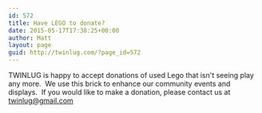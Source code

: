 ```yaml
---
id: 572
title: Have LEGO to donate?
date: 2015-05-17T17:38:25+00:00
author: Matt
layout: page
guid: http://twinlug.com/?page_id=572
---
```

TWINLUG is happy to accept donations of used Lego that isn't seeing play any more.  We use this brick to enhance our community events and displays.  If you would like to make a donation, please contact us at <twinlug@gmail.com>